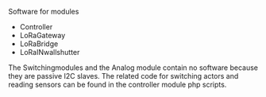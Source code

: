 Software for modules
- Controller
- LoRaGateway
- LoRaBridge
- LoRaINwallshutter

The Switchingmodules and the Analog module contain no software because they are passive I2C slaves.
The related code for switching actors and reading sensors can be found in the controller module php scripts. 
